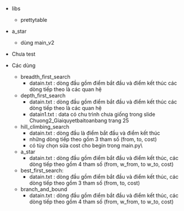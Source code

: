 * libs
  * prettytable
* a_star
  * dùng main_v2
* Chưa test

* Các dùng
  * breadth_first_search
    * datain.txt : dòng đầu gồm điểm bắt đầu và điểm kết thúc các dòng tiếp theo là các quan hệ
  * depth_first_search
    * datain.txt : dòng đầu gồm điểm bắt đầu và điểm kết thúc các dòng tiếp theo là các quan hệ
    * datain1.txt : data có chu trình chưa giống trong slide Chuong2_Giaiquyetbaitoanbang trang 25
  * hill_climbing_search
    * datain.txt : dòng đầu là điểm bắt đầu và điểm kết thúc
    * những dòng tiếp theo gồm 3 tham số (from, to, cost)
    * có tùy chọn sửa cost cho begin trong main.py\
  * a_star
    * datain.txt : dòng đầu gồm điểm bắt đầu và điểm kết thúc, các dòng tiếp theo gồm 4 tham số (from, w_from, to w_to, cost)
  * best_first_search:
    * datain.txt : dòng đầu gồm điểm bắt đầu và điểm kết thúc, các dòng tiếp theo gồm 3 tham số (from, to, cost)
  * branch_and_bound
    * datain.txt : dòng đầu gồm điểm bắt đầu và điểm kết thúc, các dòng tiếp theo gồm 4 tham số (from, w_from, to w_to, cost)